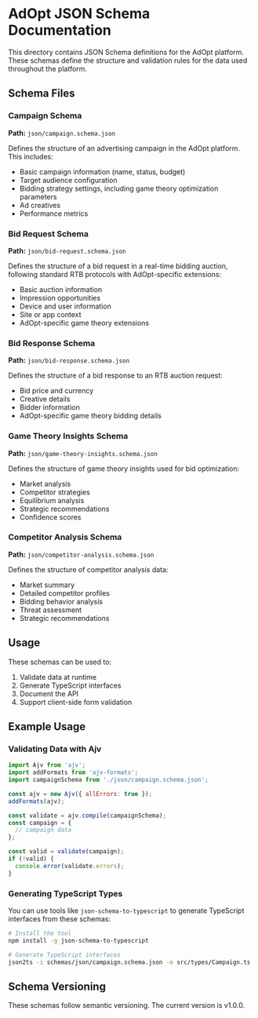 # AdOpt JSON Schema Documentation

This directory contains JSON Schema definitions for the AdOpt platform. These schemas define the structure and validation rules for the data used throughout the platform.

## Schema Files

### Campaign Schema
**Path:** `json/campaign.schema.json`

Defines the structure of an advertising campaign in the AdOpt platform. This includes:
- Basic campaign information (name, status, budget)
- Target audience configuration
- Bidding strategy settings, including game theory optimization parameters
- Ad creatives
- Performance metrics

### Bid Request Schema
**Path:** `json/bid-request.schema.json`

Defines the structure of a bid request in a real-time bidding auction, following standard RTB protocols with AdOpt-specific extensions:
- Basic auction information
- Impression opportunities
- Device and user information
- Site or app context
- AdOpt-specific game theory extensions

### Bid Response Schema
**Path:** `json/bid-response.schema.json`

Defines the structure of a bid response to an RTB auction request:
- Bid price and currency
- Creative details
- Bidder information
- AdOpt-specific game theory bidding details

### Game Theory Insights Schema
**Path:** `json/game-theory-insights.schema.json`

Defines the structure of game theory insights used for bid optimization:
- Market analysis
- Competitor strategies
- Equilibrium analysis
- Strategic recommendations
- Confidence scores

### Competitor Analysis Schema
**Path:** `json/competitor-analysis.schema.json`

Defines the structure of competitor analysis data:
- Market summary
- Detailed competitor profiles
- Bidding behavior analysis
- Threat assessment
- Strategic recommendations

## Usage

These schemas can be used to:

1. Validate data at runtime
2. Generate TypeScript interfaces
3. Document the API
4. Support client-side form validation

## Example Usage

### Validating Data with Ajv

```javascript
import Ajv from 'ajv';
import addFormats from 'ajv-formats';
import campaignSchema from './json/campaign.schema.json';

const ajv = new Ajv({ allErrors: true });
addFormats(ajv);

const validate = ajv.compile(campaignSchema);
const campaign = {
  // campaign data
};

const valid = validate(campaign);
if (!valid) {
  console.error(validate.errors);
}
```

### Generating TypeScript Types

You can use tools like `json-schema-to-typescript` to generate TypeScript interfaces from these schemas:

```bash
# Install the tool
npm install -g json-schema-to-typescript

# Generate TypeScript interfaces
json2ts -i schemas/json/campaign.schema.json -o src/types/Campaign.ts
```

## Schema Versioning

These schemas follow semantic versioning. The current version is v1.0.0. 